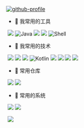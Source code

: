 [![github-profile](https://image.xuguoliang.top/2022/03/02/hello-im-guoliangxu-pUZAtQ.svg)](https://www.calligrapher.ai/)


- 🔭 我常用的工具

​		![](https%3A%2F%2Fimg.shields.io%2Fbadge%2F-IntelliJ%20IDEA-3f4442%3Flogo%3DIntelliJ%20IDEA) ![Java](https://img.shields.io/badge/-DataGrip-3f4442?logo=DataGrip) ![](https://img.shields.io/badge/-Maven-3f4441?logo=Apache%20Maven) ![](https://img.shields.io/badge/-Git-black?logo=git) ![Shell](https://img.shields.io/badge/-Shell-blasck?logo=Shell)


- 🌱 我常用的技术 

​		![](https://img.shields.io/badge/-Java-3f4442?logo=java) ![](https://img.shields.io/badge/-SpringBoot-3f4442?logo=spring%20boot) ![](https://img.shields.io/badge/-Spring-3f4442?logo=spring) ![Kotlin](https://img.shields.io/badge/-Kotlin-3f4442?logo=Kotlin) ![](https://img.shields.io/badge/-MySQL-06D6A9?logo=mysql) ![](https://img.shields.io/badge/-Redis-3f4442?logo=Redis) ![](https://img.shields.io/badge/-MongoDB-3f4442?logo=MongoDB) ![](https://img.shields.io/badge/-Elasticsearch-black?logo=Elasticsearch)

- 🤔 常用仓库

​		![](https://img.shields.io/badge/-GitHub-3f4442?logo=GitHub) [![](https://img.shields.io/badge/-Gitee-3f4442?logo=Gitee)](https://gitee.com/bannerXu)

- 🤯 常用的系统

​		![](https://img.shields.io/badge/-Centos7-3f4442?logo=Centos) ![](https://img.shields.io/badge/-Mac-3f4442?logo=Apple) 



​	![](https://github-readme-stats.vercel.app/api?username=bannerxu)
